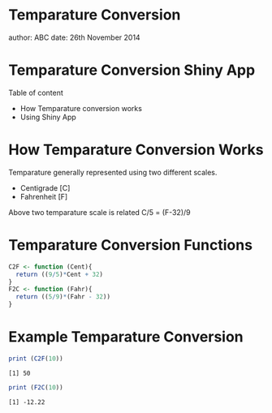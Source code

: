 Temparature Conversion
========================================================
author: ABC 
date: 26th November 2014

Temparature Conversion Shiny App
========================================================

Table of content

- How Temparature conversion works
- Using Shiny App

How Temparature Conversion Works
========================================================

Temparature generally represented using two different scales.

- Centigrade [C]
- Fahrenheit [F]

Above two temparature scale is related C/5 = (F-32)/9

Temparature Conversion Functions
========================================================


```r
C2F <- function (Cent){
  return ((9/5)*Cent + 32)
} 
F2C <- function (Fahr){
  return ((5/9)*(Fahr - 32))
}
```

Example Temparature Conversion 
========================================================


```r
print (C2F(10))
```

```
[1] 50
```

```r
print (F2C(10))
```

```
[1] -12.22
```
